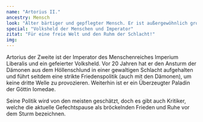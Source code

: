 ```yaml
---
name: "Artorius II."
ancestry: Mensch
look: "Alter bärtiger und gepflegter Mensch. Er ist außergewöhnlich groß für einen Menschen und trotz seines mittlerweile hohen Alters noch recht stämmig und fit."
special: "Volksheld der Menschen und Imperator"
zitat: "Für eine freie Welt und den Ruhm der Schlacht!"
img: 
---
```




Artorius der Zweite ist der Imperator des Menschenreiches Imperium Liberalis und ein gefeierter Volksheld. Vor 20 Jahren hat er den Ansturm der Dämonen aus dem Höllenschlund in einer gewaltigen Schlacht aufgehalten und führt seitdem eine strikte Friedenspolitik (auch mit den Dämonen), um keine dritte Welle zu provozieren.  Weiterhin ist er ein Überzeugter Paladin der Göttin Iomedae.

Seine Politik wird von den meisten geschätzt, doch es gibt auch Kritiker, welche die aktuelle Gefechtspause als bröckelnden Frieden und Ruhe vor dem Sturm bezeichnen. 



